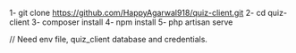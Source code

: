 1- git clone https://github.com/HappyAgarwal918/quiz-client.git
2- cd quiz-client
3- composer install
4- npm install
5- php artisan serve

// Need env file, quiz_client database and credentials.